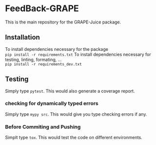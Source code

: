 # FeedBack-GRAPE
This is the main repository for the GRAPE-Juice package.

## Installation
To install dependencies necessary for the package <br>
`pip install -r requirements.txt`
To install dependencies necessary for testing, linting, formating, ... <br>
`pip install -r requirements_dev.txt`

## Testing
Simply type `pytest`. This would also generate a coverage report.

### checking for dynamically typed errors
Simply type `mypy src`. This would give you type checking errors if any.

### Before Commiting and Pushing
Simplt type `tox`. This would test the code on different environments.
